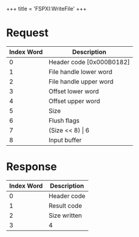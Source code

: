 +++
title = 'FSPXI:WriteFile'
+++

# Request

| Index Word | Description                |
|------------|----------------------------|
| 0          | Header code \[0x000B0182\] |
| 1          | File handle lower word     |
| 2          | File handle upper word     |
| 3          | Offset lower word          |
| 4          | Offset upper word          |
| 5          | Size                       |
| 6          | Flush flags                |
| 7          | (Size \<\< 8) \| 6         |
| 8          | Input buffer               |

# Response

| Index Word | Description  |
|------------|--------------|
| 0          | Header code  |
| 1          | Result code  |
| 2          | Size written |
| 3          | 4            |
